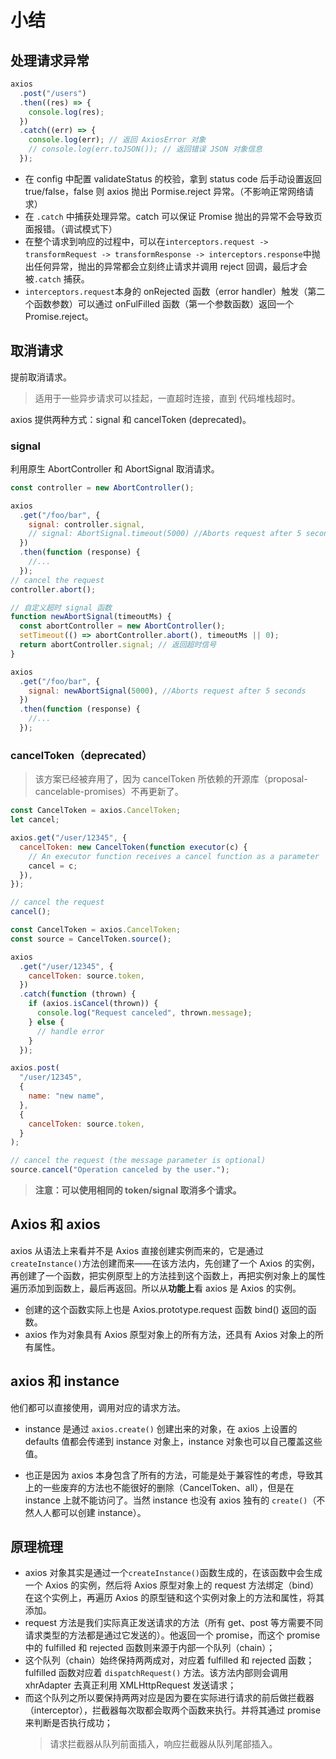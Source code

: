 # 小结

## 处理请求异常

```js
axios
  .post("/users")
  .then((res) => {
    console.log(res);
  })
  .catch((err) => {
    console.log(err); // 返回 AxiosError 对象
    // console.log(err.toJSON()); // 返回错误 JSON 对象信息
  });
```

- 在 config 中配置 validateStatus 的校验，拿到 status code 后手动设置返回 true/false，false 则 axios 抛出 Pormise.reject 异常。（不影响正常网络请求）
- 在 `.catch` 中捕获处理异常。catch 可以保证 Promise 抛出的异常不会导致页面报错。（调试模式下）
- 在整个请求到响应的过程中，可以在`interceptors.request -> transformRequest -> transformResponse -> interceptors.response`中抛出任何异常，抛出的异常都会立刻终止请求并调用 reject 回调，最后才会被`.catch` 捕获。
- `interceptors.request`本身的 onRejected 函数（error handler）触发（第二个函数参数）可以通过 onFulFilled 函数（第一个参数函数）返回一个 Promise.reject。

## 取消请求

提前取消请求。

> 适用于一些异步请求可以挂起，一直超时连接，直到 代码堆栈超时。

axios 提供两种方式：signal 和 cancelToken (deprecated)。

### signal

利用原生 AbortController 和 AbortSignal 取消请求。

```js
const controller = new AbortController();

axios
  .get("/foo/bar", {
    signal: controller.signal,
    // signal: AbortSignal.timeout(5000) //Aborts request after 5 seconds
  })
  .then(function (response) {
    //...
  });
// cancel the request
controller.abort();
```

```js
// 自定义超时 signal 函数
function newAbortSignal(timeoutMs) {
  const abortController = new AbortController();
  setTimeout(() => abortController.abort(), timeoutMs || 0);
  return abortController.signal; // 返回超时信号
}

axios
  .get("/foo/bar", {
    signal: newAbortSignal(5000), //Aborts request after 5 seconds
  })
  .then(function (response) {
    //...
  });
```

### cancelToken（deprecated）

> 该方案已经被弃用了，因为 cancelToken 所依赖的开源库（proposal-cancelable-promises）不再更新了。

```js
const CancelToken = axios.CancelToken;
let cancel;

axios.get("/user/12345", {
  cancelToken: new CancelToken(function executor(c) {
    // An executor function receives a cancel function as a parameter
    cancel = c;
  }),
});

// cancel the request
cancel();
```

```js
const CancelToken = axios.CancelToken;
const source = CancelToken.source();

axios
  .get("/user/12345", {
    cancelToken: source.token,
  })
  .catch(function (thrown) {
    if (axios.isCancel(thrown)) {
      console.log("Request canceled", thrown.message);
    } else {
      // handle error
    }
  });

axios.post(
  "/user/12345",
  {
    name: "new name",
  },
  {
    cancelToken: source.token,
  }
);

// cancel the request (the message parameter is optional)
source.cancel("Operation canceled by the user.");
```

> **注意：可以使用相同的 token/signal 取消多个请求。**

## Axios 和 axios

axios 从语法上来看并不是 Axios 直接创建实例而来的，它是通过 `createInstance()`方法创建而来——在该方法内，先创建了一个 Axios 的实例，再创建了一个函数，把实例原型上的方法挂到这个函数上，再把实例对象上的属性遍历添加到函数上，最后再返回。所以从**功能上**看 axios 是 Axios 的实例。

- 创建的这个函数实际上也是 Axios.prototype.request 函数 bind() 返回的函数。
- axios 作为对象具有 Axios 原型对象上的所有方法，还具有 Axios 对象上的所有属性。

## axios 和 instance

他们都可以直接使用，调用对应的请求方法。

- instance 是通过 `axios.create()` 创建出来的对象，在 axios 上设置的 defaults 值都会传递到 instance 对象上，instance 对象也可以自己覆盖这些值。

- 也正是因为 axios 本身包含了所有的方法，可能是处于兼容性的考虑，导致其上的一些废弃的方法也不能很好的删除（CancelToken、all），但是在 instance 上就不能访问了。当然 instance 也没有 axios 独有的 `create()`（不然人人都可以创建 instance）。

## 原理梳理

- axios 对象其实是通过一个`createInstance()`函数生成的，在该函数中会生成一个 Axios 的实例，然后将 Axios 原型对象上的 request 方法绑定（bind）在这个实例上，再遍历 Axios 的原型链和这个实例对象上的方法和属性，将其添加。
- request 方法是我们实际真正发送请求的方法（所有 get、post 等方需要不同请求类型的方法都是通过它发送的）。他返回一个 promise，而这个 promise 中的 fulfilled 和 rejected 函数则来源于内部一个队列（chain）；
- 这个队列（chain）始终保持两两成对，对应着 fulfilled 和 rejected 函数；fulfilled 函数对应着 `dispatchRequest()` 方法。该方法内部则会调用 xhrAdapter 去真正利用 XMLHttpRequest 发送请求；
- 而这个队列之所以要保持两两对应是因为要在实际进行请求的前后做拦截器（interceptor），拦截器每次取都会取两个函数来执行。并将其通过 promise 来判断是否执行成功；
  > 请求拦截器从队列前面插入，响应拦截器从队列尾部插入。
